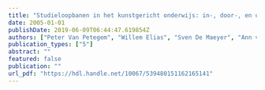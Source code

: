 ```yaml
---
title: "Studieloopbanen in het kunstgericht onderwijs: in-, door-, en uitstroom in het secundair en hoger onderwijs"
date: 2005-01-01
publishDate: 2019-06-09T06:44:47.619854Z
authors: ["Peter Van Petegem", "Willem Elias", "Sven De Maeyer", "Ann van Leeuw"]
publication_types: ["5"]
abstract: ""
featured: false
publication: ""
url_pdf: "https://hdl.handle.net/10067/539480151162165141"
---
```


